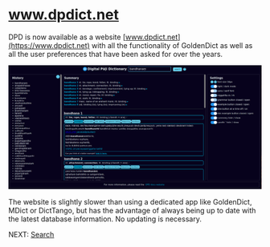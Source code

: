 # www.dpdict.net

DPD is now available as a website [www.dpdict.net](https://www.dpdict.net) with all the functionality of GoldenDict as well as all the user preferences that have been asked for over the years.

![website full page](pics/www.dpdict.net/dpdict_fullapge.png)

The website is slightly slower than using a dedicated app like GoldenDict, MDict or DictTango, but has the advantage of always being up to date with the latest database information. No updating is necessary.

<!-- You can also use [www.dpdict.net](https://www.dpdict.net) as an API to get the latest DPD info in [GoldenDict](dpdict_api_gd.md) and [DictTango](dpdict_api_dt.md). -->

NEXT: [Search](dpdict_search.md)
